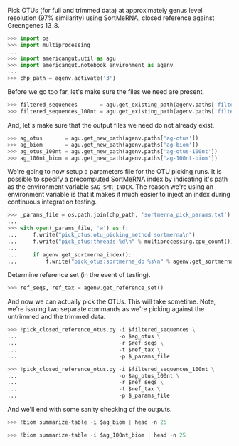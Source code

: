 Pick OTUs (for full and trimmed data) at approximately genus level resolution (97% similarity) using SortMeRNA, closed reference against Greengenes 13_8.

```python
>>> import os
>>> import multiprocessing
...
>>> import americangut.util as agu
>>> import americangut.notebook_environment as agenv
...
>>> chp_path = agenv.activate('3')
```

Before we go too far, let's make sure the files we need are present.

```python
>>> filtered_sequences       = agu.get_existing_path(agenv.paths['filtered-sequences'])
>>> filtered_sequences_100nt = agu.get_existing_path(agenv.paths['filtered-sequences-100nt'])
```

And, let's make sure that the output files we need do not already exist.

```python
>>> ag_otus       = agu.get_new_path(agenv.paths['ag-otus'])
>>> ag_biom       = agu.get_new_path(agenv.paths['ag-biom'])
>>> ag_otus_100nt = agu.get_new_path(agenv.paths['ag-otus-100nt'])
>>> ag_100nt_biom = agu.get_new_path(agenv.paths['ag-100nt-biom'])
```

We're going to now setup a parameters file for the OTU picking runs. It is possible to specify a precomputed SortMeRNA index by indicating it's path as the environment variable `$AG_SMR_INDEX`. The reason we're using an environment variable is that it makes it much easier to inject an index during continuous integration testing.

```python
>>> _params_file = os.path.join(chp_path, 'sortmerna_pick_params.txt')
...
>>> with open(_params_file, 'w') as f:
...     f.write("pick_otus:otu_picking_method sortmerna\n")
...     f.write("pick_otus:threads %d\n" % multiprocessing.cpu_count())
...
...     if agenv.get_sortmerna_index():
...         f.write("pick_otus:sortmerna_db %s\n" % agenv.get_sortmerna_index())
```

Determine reference set (in the event of testing).

```python
>>> ref_seqs, ref_tax = agenv.get_reference_set()
```

And now we can actually pick the OTUs. This will take sometime. Note, we're issuing two separate commands as we're picking against the untrimmed and the trimmed data.

```python
>>> !pick_closed_reference_otus.py -i $filtered_sequences \
...                                -o $ag_otus \
...                                -r $ref_seqs \
...                                -t $ref_tax \
...                                -p $_params_file
```

```python
>>> !pick_closed_reference_otus.py -i $filtered_sequences_100nt \
...                                -o $ag_otus_100nt \
...                                -r $ref_seqs \
...                                -t $ref_tax \
...                                -p $_params_file
```

And we'll end with some sanity checking of the outputs.

```python
>>> !biom summarize-table -i $ag_biom | head -n 25
```

```python
>>> !biom summarize-table -i $ag_100nt_biom | head -n 25
```
